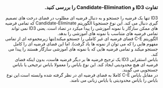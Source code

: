 <div dir="rtl">
  
  ### تفاوت ID3 و  Candidate-Elimination  را بررسی کنید.
   </div>
   
  <div dir="rtl">
   ID3  تنها یک فرضیه را جستجو و به دنبال فرضیه ای مطلوب در فضای درخت های تصمیم گیری دنبال می کند. این نوع جستجوبا الگوریتم  Candidate-Eliminate  که تمامی فرضیه های ممکن سازگار با نمونه آموزشی را پیدا میکرد در تضاد است.
  یعنی ID3 نمی تواند تمامی فرضیه های متناسب با نمونه های آموزشی را بدهد.
  <br/>
  الگوریتم C-E  فضای فرضیه ای غیر کاملی را جستجو میکند(تنها زیرمجموعه ای از تمامی مفهوم هایی را که می توان از نمونه ها یاد گرفت). اما این فضای فرضیه ای را کامل جستجو میکند و تمامی فرضیه هایی که با نمونه های آموزشی سازگار هستند را پیدا می کند.
  <br/>
  بایاس استقرایی ID3  یک ترجیح فرضیه ها بر دیگر فرضیه هاست، بدون اینکه فضای فرضیه ای هیچ محدودیتی ایجاد کند. این نوع بایاس را معمولا بایاس ترجیحی یا بایاس جستجویی می گویند.
  <br/>
  در مقابل بایاس C-E  کاملا به فضای فرضیه ای در نظر گرفته شده وابسته است.این نوع بایاس را بایاس محدودیتی یا بایاس زبانی می نامند.
    
  </div>
